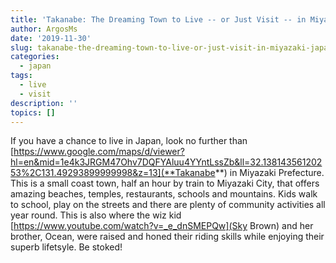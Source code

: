 ```yaml
---
title: 'Takanabe: The Dreaming Town to Live -- or Just Visit -- in Miyazaki, Japan'
author: ArgosMs
date: '2019-11-30'
slug: takanabe-the-dreaming-town-to-live-or-just-visit-in-miyazaki-japan
categories:
  - japan
tags:
  - live
  - visit
description: ''
topics: []
---
```


If you have a chance to live in Japan, look no further than [https://www.google.com/maps/d/viewer?hl=en&mid=1e4k3JRGM47Ohv7DQFYAluu4YYntLssZb&ll=32.13814356120253%2C131.49293899999998&z=13](**Takanabe**) in Miyazaki Prefecture. This is a small coast town, half an hour by train to Miyazaki City, that offers amazing beaches, temples, restaurants, schools and mountains. Kids walk to school, play on the streets and there are plenty of community activities all year round. This is also where the wiz kid [https://www.youtube.com/watch?v=_e_dnSMEPQw](Sky Brown) and her brother, Ocean, were raised and honed their riding skills while enjoying their superb lifetsyle. Be stoked!